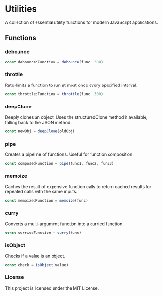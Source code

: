# Utilities
A collection of essential utility functions for modern JavaScript applications.  

## Functions  
### debounce  
```javascript
const debouncedFunction = debounce(func, 300)
```

### throttle
Rate-limits a function to run at most once every specified interval.  
```javascript
const throttledFunction = throttle(func, 300)
```

### deepClone
Deeply clones an object. Uses the structuredClone method if available, falling back to the JSON method.  
```javascript
const newObj = deepClone(oldObj)
```

### pipe
Creates a pipeline of functions. Useful for function composition.  
```javascript
const composedFunction = pipe(func1, func2, func3)
```

### memoize
Caches the result of expensive function calls to return cached results for repeated calls with the same inputs.  
```javascript
const memoizedFunction = memoize(func)
```

### curry
Converts a multi-argument function into a curried function.  
```javascript
const curriedFunction = curry(func)
```

### isObject
Checks if a value is an object.  
```javascript
const check = isObject(value)
```

### License
This project is licensed under the MIT License.

